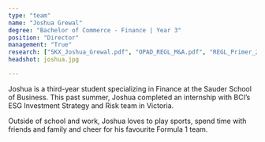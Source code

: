 ```yaml
---
type: "team"
name: "Joshua Grewal"
degree: "Bachelor of Commerce - Finance | Year 3"
position: "Director"
management: "True"
research: ["SKX_Joshua_Grewal.pdf", "OPAD_REGL_M&A.pdf", "REGL_Primer_2022.pdf"]
headshot: joshua.jpg

---
```


Joshua is a third-year student specializing in Finance at the Sauder School of Business. This past summer, Joshua completed an internship with BCI’s ESG Investment Strategy and Risk team in Victoria. 

Outside of school and work, Joshua loves to play sports, spend time with friends and family and cheer for his favourite Formula 1 team. 